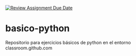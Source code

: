 [![Review Assignment Due Date](https://classroom.github.com/assets/deadline-readme-button-24ddc0f5d75046c5622901739e7c5dd533143b0c8e959d652212380cedb1ea36.svg)](https://classroom.github.com/a/nIU_5zqT)
# basico-python
Repositorio para ejercicios básicos de python en el entorno classroom.github.com
